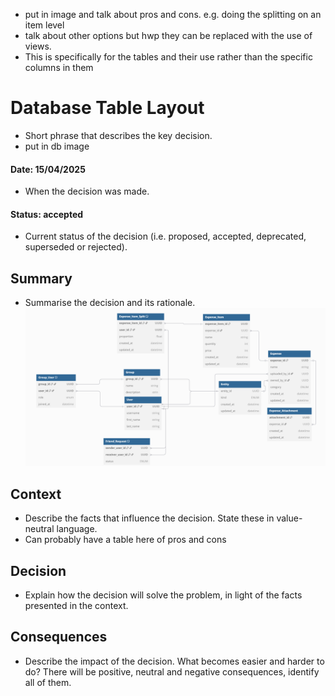 - put in image and talk about pros and cons. e.g. doing the splitting on an item level
- talk about other options but hwp they can be replaced with the use of views. 
- This is specifically for the tables and their use rather than the specific columns in them
# Database Table Layout
- Short phrase that describes the key decision.
- put in db image
#### Date: 15/04/2025
- When the decision was made.
#### Status: accepted
- Current status of the decision (i.e. proposed, accepted, deprecated, superseded or rejected).
## Summary 
- Summarise the decision and its rationale.
![alt text](image.png)
## Context 
- Describe the facts that influence the decision. State these in value-neutral language.
- Can probably have a table here of pros and cons
## Decision 
- Explain how the decision will solve the problem, in light of the facts presented in the context.
## Consequences 
- Describe the impact of the decision. What becomes easier and harder to do? There will
be positive, neutral and negative consequences, identify all of them.